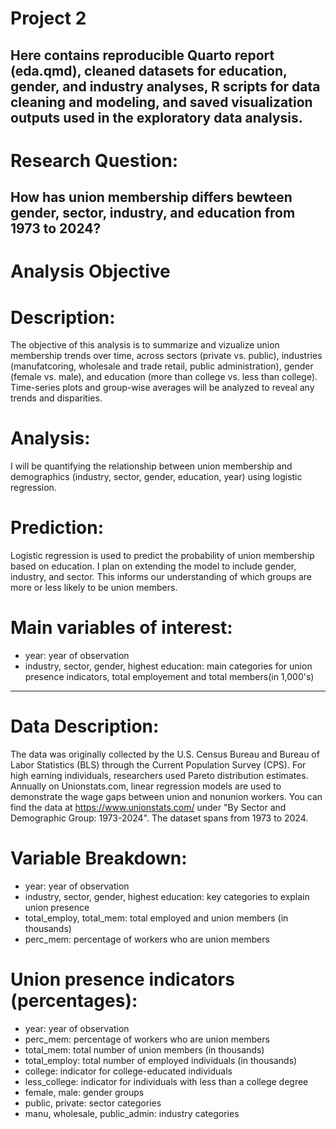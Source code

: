 # Project 2
Here contains reproducible Quarto report (eda.qmd), cleaned datasets for education, gender, and industry analyses, R scripts for data cleaning and modeling, and saved visualization outputs used in the exploratory data analysis.
---
# Research Question:
How has union membership differs bewteen gender, sector, industry, and education from 1973 to 2024?
---
# Analysis Objective
# Description: 
The objective of this analysis is to summarize and vizualize union membership trends over time, across sectors (private vs. public), industries (manufatcoring, wholesale and trade retail, public administration), gender (female vs. male), and education (more than college vs. less than college). Time-series plots and group-wise averages will be analyzed to reveal any trends and disparities. 
# Analysis:
I will be quantifying the relationship between union membership and demographics (industry, sector, gender, education, year) using logistic regression. 
# Prediction:
Logistic regression is used to predict the probability of union membership based on education. I plan on extending the model to include gender, industry, and sector. This informs our understanding of which groups are more or less likely to be union members.
# Main variables of interest:
* year: year of observation 
* industry, sector, gender, highest education: main categories for union presence indicators, total employement and total members(in 1,000's)

---
# Data Description:
The data was originally collected by the U.S. Census Bureau and Bureau of Labor Statistics (BLS) through the Current Population Survey (CPS). For high earning individuals, researchers used Pareto distribution estimates. Annually on Unionstats.com, linear regression models are used to demonstrate the wage gaps between union and nonunion workers. You can find the data at https://www.unionstats.com/ under "By Sector and Demographic Group: 1973-2024". The dataset spans from 1973 to 2024.

# Variable Breakdown:
* year: year of observation
* industry, sector, gender, highest education: key categories to explain union presence
* total_employ, total_mem: total employed and union members (in thousands)
* perc_mem: percentage of workers who are union members

# Union presence indicators (percentages):
* year: year of observation
* perc_mem: percentage of workers who are union members
* total_mem: total number of union members (in thousands)
* total_employ: total number of employed individuals (in thousands)
* college: indicator for college-educated individuals
* less_college: indicator for individuals with less than a college degree
* female, male: gender groups
* public, private: sector categories
* manu, wholesale, public_admin: industry categories
